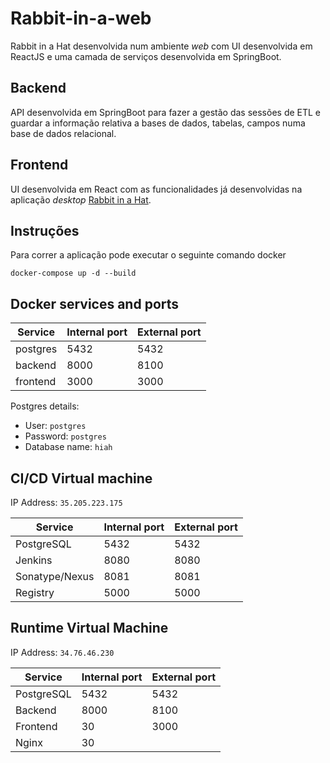 # Rabbit-in-a-web

Rabbit in a Hat desenvolvida num ambiente _web_ com UI desenvolvida em ReactJS e uma camada de serviços desenvolvida em SpringBoot.

## Backend

API desenvolvida em SpringBoot para fazer a gestão das sessões de ETL e guardar a informação relativa a bases de dados, tabelas, campos numa base de dados relacional.

## Frontend

UI desenvolvida em React com as funcionalidades já desenvolvidas na aplicação _desktop_ [Rabbit in a Hat](http://ohdsi.github.io/WhiteRabbit/RabbitInAHat.html).

## Instruções

Para correr a aplicação pode executar o seguinte comando docker 

`docker-compose up -d --build` 

## Docker services and ports

Service | Internal port | External port
--- | ---| ---
postgres | 5432 | 5432
backend | 8000 | 8100
frontend | 3000 | 3000

Postgres details:
 - User: `postgres`
 - Password: `postgres`
 - Database name: `hiah`


## CI/CD Virtual machine

IP Address: `35.205.223.175`

Service | Internal port | External port
--- | --- | ---
PostgreSQL | 5432 | 5432
Jenkins | 8080 | 8080
Sonatype/Nexus | 8081 | 8081
Registry | 5000 | 5000


## Runtime Virtual Machine

IP Address: `34.76.46.230`

Service | Internal port | External port
--- | ---| -
PostgreSQL | 5432 | 5432
Backend | 8000 | 8100
Frontend | 30 | 3000
Nginx | 30 | 
